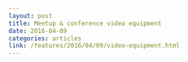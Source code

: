 ```yaml
---
layout: post
title: Meetup & conference video equipment
date: 2016-04-09
categories: articles
link: /features/2016/04/09/video-equipment.html
---
```

